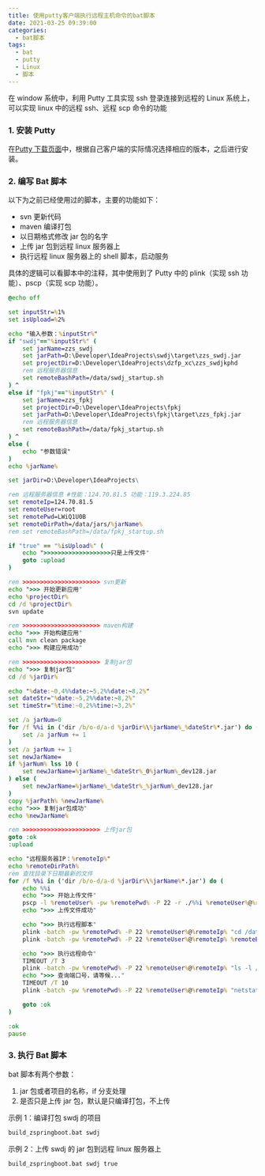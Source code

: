 ```yaml
---
title: 使用putty客户端执行远程主机命令的bat脚本
date: 2021-03-25 09:39:00
categories:
  - bat脚本
tags:
  - bat
  - putty
  - Linux
  - 脚本
---
```


在 window 系统中，利用 Putty 工具实现 ssh 登录连接到远程的 Linux 系统上，可以实现 linux 中的远程 ssh、远程 scp 命令的功能

<!-- more -->

### 1. 安装 Putty

在[Putty 下载页面](https://www.chiark.greenend.org.uk/~sgtatham/putty/latest.html)中，根据自己客户端的实际情况选择相应的版本，之后进行安装。

### 2. 编写 Bat 脚本

以下为之前已经使用过的脚本，主要的功能如下：

- svn 更新代码
- maven 编译打包
- 以日期格式修改 jar 包的名字
- 上传 jar 包到远程 linux 服务器上
- 执行远程 linux 服务器上的 shell 脚本，启动服务

具体的逻辑可以看脚本中的注释，其中使用到了 Putty 中的 plink（实现 ssh 功能）、pscp（实现 scp 功能）。

```bat
@echo off

set inputStr=%1%
set isUpload=%2%

echo "输入参数：%inputStr%"
if "swdj"=="%inputStr%" (
	set jarName=zzs_swdj
	set jarPath=D:\Developer\IdeaProjects\swdj\target\zzs_swdj.jar
	set projectDir=D:\Developer\IdeaProjects\dzfp_xc\zzs_swdjkphd
	rem 远程服务器信息
	set remoteBashPath=/data/swdj_startup.sh
) ^
else if "fpkj"=="%inputStr%" (
	set jarName=zzs_fpkj
	set projectDir=D:\Developer\IdeaProjects\fpkj
	set jarPath=D:\Developer\IdeaProjects\fpkj\target\zzs_fpkj.jar
	rem 远程服务器信息
	set remoteBashPath=/data/fpkj_startup.sh
) ^
else (
	echo "参数错误"
)
echo %jarName%

set jarDir=D:\Developer\IdeaProjects\

rem 远程服务器信息 #性能：124.70.81.5 功能：119.3.224.85
set remoteIp=124.70.81.5
set remoteUser=root
set remotePwd=LWiQ1U0B
set remoteDirPath=/data/jars/%jarName%
rem set remoteBashPath=/data/fpkj_startup.sh

if "true" == "%isUpload%" (
	echo ">>>>>>>>>>>>>>>>>>>只是上传文件"
	goto :upload
)

rem >>>>>>>>>>>>>>>>>>>>>> svn更新
echo ">>> 开始更新应用"
echo %projectDir%
cd /d %projectDir%
svn update

rem >>>>>>>>>>>>>>>>>>>>>> maven构建
echo ">>> 开始构建应用"
call mvn clean package
echo ">>> 构建应用成功"

rem >>>>>>>>>>>>>>>>>>>>>> 复制jar包
echo ">>> 复制jar包"
cd /d %jarDir%

echo "%date:~0,4%%date:~5,2%%date:~8,2%"
set dateStr="%date:~5,2%%date:~8,2%"
set timeStr="%time:~0,2%%time:~3,2%"

set /a jarNum=0
for /f %%i in ('dir /b/o-d/a-d %jarDir%\%jarName%_%dateStr%*.jar') do (
	set /a jarNum += 1
)
set /a jarNum += 1
set newJarName=
if %jarNum% lss 10 (
	set newJarName=%jarName%_%dateStr%_0%jarNum%_dev128.jar
) else (
	set newJarName=%jarName%_%dateStr%_%jarNum%_dev128.jar
)
copy %jarPath% %newJarName%
echo ">>> 复制jar包成功"
echo %newJarName%

rem >>>>>>>>>>>>>>>>>>>>>> 上传jar包
goto :ok
:upload

echo "远程服务器IP：%remoteIp%"
echo %remoteDirPath%
rem 查找目录下日期最新的文件
for /f %%i in ('dir /b/o-d/a-d %jarDir%\%jarName%*.jar') do (
	echo %%i
	echo ">>> 开始上传文件"
	pscp -l %remoteUser% -pw %remotePwd% -P 22 -r ./%%i %remoteUser%@%remoteIp%:%remoteDirPath%
	echo ">>> 上传文件成功"

	echo ">>> 执行远程脚本"
	plink -batch -pw %remotePwd% -P 22 %remoteUser%@%remoteIp% "cd /data"
	plink -batch -pw %remotePwd% -P 22 %remoteUser%@%remoteIp% %remoteBashPath%

	echo ">>> 执行远程命令"
	TIMEOUT /T 3
	plink -batch -pw %remotePwd% -P 22 %remoteUser%@%remoteIp% "ls -l /data"
	echo ">>> 查询端口号，请等候..."
	TIMEOUT /T 10
	plink -batch -pw %remotePwd% -P 22 %remoteUser%@%remoteIp% "netstat -nplt"

	goto :ok
)

:ok
pause
```

### 3. 执行 Bat 脚本

bat 脚本有两个参数：

1. jar 包或者项目的名称，if 分支处理
2. 是否只是上传 jar 包，默认是只编译打包，不上传

示例 1：编译打包 swdj 的项目

```bat
build_zspringboot.bat swdj
```

示例 2：上传 swdj 的 jar 包到远程 linux 服务器上

```bat
build_zspringboot.bat swdj true
```
